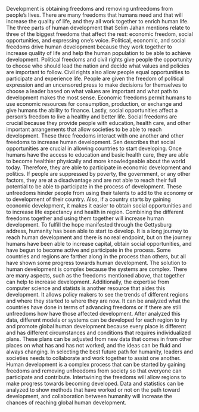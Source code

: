    Development is obtaining freedoms and removing unfreedoms from people’s lives. There are many freedoms that humans need and that will increase the quality of life, and they all work together to enrich human life. The three parts of human development that Selim Jahan mentions relate to three of the biggest freedoms that affect the rest: economic freedom, social opportunities, and expressing one’s voice. Political, economic, and social freedoms drive human development because they work together to increase quality of life and help the human population to be able to achieve development. 
   Political freedoms and civil rights give people the opportunity to choose who should lead the nation and decide what values and policies are important to follow. Civil rights also allow people equal opportunities to participate and experience life. People are given the freedom of political expression and an uncensored press to make decisions for themselves to choose a leader based on what values are important and what path to development makes the most sense. Economic freedoms permit humans to use economic resources for consumption, production, or exchange and give humans the ability to finance. Lastly, social opportunities affect a person’s freedom to live a healthy and better life. Social freedoms are crucial because they provide people with education, health care, and other important arrangements that allow societies to be able to reach development. 
   These three freedoms interact with one another and other freedoms to increase human development. Sen describes that social opportunities are crucial in allowing countries to start developing. Once humans have the access to education and basic health care, they are able to become healthier physically and more knowledgeable about the world today. Therefore, they are able to participate in economic development and politics. If people are suppressed by poverty, the government, or any other factors, they are at a disadvantage and are not able to reach their full potential to be able to participate in the process of development. These unfreedoms hinder people from using their talents to add to the economy or to development of their country. Also, if a country starts by gaining economic development, it makes it easier to obtain social opportunities and to increase life expectancy and health in region. Combining the different freedoms together and using them together will increase human development. To fulfill the hope manifested through the Gettysburg address, humanity has been able to start to develop. It is a long journey to reach human development and there is no real endpoint, but on the journey humans have been able to increase capital, obtain social opportunities, and have begun to become active and participate in the process. Some countries and regions are farther along in the process than others, but all have shown some progress towards human development. 
   The solution to human development is complex because the systems are complex. There are many aspects, such as the freedoms mentioned above, that together can help to increase development. Additionally, the expertise from computer science and statists is another resource that aides this development. It allows policy makers to see the trends of different regions and where they started to where they are now. It can be analyzed what the countries have done in terms of advancing freedoms or if there are still unfreedoms how have those affected development. After analyzed this data, different models or systems can be developed for each region to try and promote global human development because every place is different and has different circumstances and conditions that requires individualized plans. These plans can be adjusted from new data that comes in from other places on what has and has not worked, and the ideas can be fluid and always changing. 
   In selecting the best future path for humanity, leaders and societies needs to collaborate and work together to assist one another. Human development is a complex process that can be started by gaining freedoms and removing unfreedoms from society so that everyone can participate and contribute. Intertwining the freedoms will allow regions to make progress towards becoming developed. Data and statistics can be analyzed to show methods that have worked or not on the path toward development, and collaboration between humanity will increase the chances of reaching global human development. 
